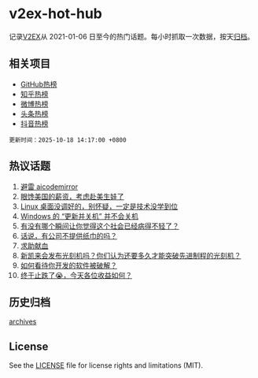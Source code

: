 # v2ex-hot-hub

 记录[V2EX](https://www.v2ex.com/)从 2021-01-06 日至今的热门话题。每小时抓取一次数据，按天[归档](archives)。
 
 ## 相关项目

- [GitHub热榜](https://github.com/lonnyzhang423/github-hot-hub)
- [知乎热榜](https://github.com/lonnyzhang423/zhihu-hot-hub)
- [微博热榜](https://github.com/lonnyzhang423/weibo-hot-hub)
- [头条热榜](https://github.com/lonnyzhang423/toutiao-hot-hub)
- [抖音热榜](https://github.com/lonnyzhang423/douyin-hot-hub)


 `更新时间：2025-10-18 14:17:00 +0800`

## 热议话题

1. [避雷 aicodemirror](https://www.v2ex.com/t/1166447)
1. [眼馋美国的薪资，考虑赴美生娃了](https://www.v2ex.com/t/1166423)
1. [Linux 桌面没调好的，别怀疑，一定是技术没学到位](https://www.v2ex.com/t/1166535)
1. [Windows 的 “更新并关机” 并不会关机](https://www.v2ex.com/t/1166429)
1. [有没有哪个瞬间让你觉得这个社会已经病得不轻了？](https://www.v2ex.com/t/1166430)
1. [话说，有公司不提供纸巾的吗？](https://www.v2ex.com/t/1166499)
1. [求助献血](https://www.v2ex.com/t/1166554)
1. [新凯来会发布光刻机吗？你们认为还要多久才能突破先进制程的光刻机？](https://www.v2ex.com/t/1166493)
1. [如何看待你开发的软件被破解？](https://www.v2ex.com/t/1166432)
1. [终于止跌了😭，今天各位收益如何？](https://www.v2ex.com/t/1166446)

## 历史归档

[archives](archives)

## License

See the [LICENSE](LICENSE) file for license rights and limitations (MIT).
